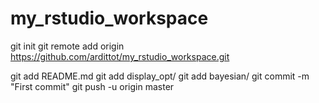 # my_rstudio_workspace

git init
git remote add origin https://github.com/ardittot/my_rstudio_workspace.git

git add README.md
git add display_opt/
git add bayesian/
git commit -m "First commit"
git push -u origin master
